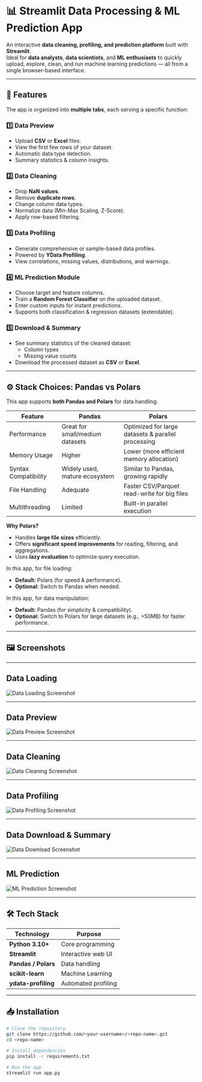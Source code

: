# 📊 Streamlit Data Processing & ML Prediction App

An interactive **data cleaning, profiling, and prediction platform** built with **Streamlit**.  
Ideal for **data analysts**, **data scientists**, and **ML enthusiasts** to quickly upload, explore, clean, and run machine learning predictions — all from a single browser-based interface.

---

## 🚀 Features

The app is organized into **multiple tabs**, each serving a specific function:

### **1️⃣ Data Preview**
- Upload **CSV** or **Excel** files.
- View the first few rows of your dataset.
- Automatic data type detection.
- Summary statistics & column insights.

### **2️⃣ Data Cleaning**
- Drop **NaN values**.
- Remove **duplicate rows**.
- Change column data types.
- Normalize data (Min-Max Scaling, Z-Score).
- Apply row-based filtering.

### **3️⃣ Data Profiling**
- Generate comprehensive or sample-based data profiles.
- Powered by **YData Profiling**.
- View correlations, missing values, distributions, and warnings.

### **4️⃣ ML Prediction Module**
- Choose target and feature columns.
- Train a **Random Forest Classifier** on the uploaded dataset.
- Enter custom inputs for instant predictions.
- Supports both classification & regression datasets (extendable).

### **5️⃣ Download & Summary**
- See summary statistics of the cleaned dataset:
  - Column types
  - Missing value counts
- Download the processed dataset as **CSV** or **Excel**.

---

## ⚙️ Stack Choices: Pandas vs Polars

This app supports **both Pandas and Polars** for data handling.

| Feature                | **Pandas** | **Polars** |
|------------------------|------------|------------|
| Performance            | Great for small/medium datasets | Optimized for large datasets & parallel processing |
| Memory Usage           | Higher     | Lower (more efficient memory allocation) |
| Syntax Compatibility   | Widely used, mature ecosystem | Similar to Pandas, growing rapidly |
| File Handling          | Adequate   | Faster CSV/Parquet read-write for big files |
| Multithreading         | Limited    | Built-in parallel execution |

**Why Polars?**
- Handles **large file sizes** efficiently.
- Offers **significant speed improvements** for reading, filtering, and aggregations.
- Uses **lazy evaluation** to optimize query execution.

In this app, for file loading:
- **Default:** Polars (for speed & performance).
- **Optional:** Switch to Pandas when needed.

In this app, for data manipulation:
- **Default:** Pandas (for simplicity & compatibility).
- **Optional:** Switch to Polars for large datasets (e.g., >50MB) for faster performance.

---

## 🖼️ Screenshots

---

## Data Loading

![Data Loading Screenshot](images/data_loading.png)

---

## Data Preview

![Data Preview Screenshot](images/data_preview.png)

---

## Data Cleaning

![Data Cleaning Screenshot](images/data_cleaning.png)

---

## Data Profiling

![Data Profiling Screenshot](images/data_profiling.png)

---

## Data Download & Summary

![Data Download Screenshot](images/data_download_summary.png)

---

## ML Prediction

![ML Prediction Screenshot](images/ml_prediction.png)


---

## 🛠️ Tech Stack

| Technology        | Purpose |
|-------------------|---------|
| **Python 3.10+**  | Core programming |
| **Streamlit**     | Interactive web UI |
| **Pandas / Polars** | Data handling |
| **scikit-learn**  | Machine Learning |
| **ydata-profiling** | Automated profiling |

---

## 📥 Installation

```bash
# Clone the repository
git clone https://github.com/<your-username>/<repo-name>.git
cd <repo-name>

# Install dependencies
pip install -r requirements.txt

# Run the app
streamlit run app.py
